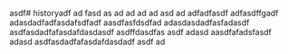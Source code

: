 asdf# historyadf
ad
fasd
as
ad
ad
ad
ad
asd
ad
adfadfasdf
adfasdffgadf
adasdadfadfasdafsdfadf
aasdfasfdsdfad
adasdasdadfasfadasdf
asdfasdadfafasdafdasdasdf
asdffdasdfas
asdf
adasd
aasdfafadsfasdf
adasd
asdfasdadfafasdafdasdadf
asdf
ad

